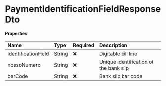# PaymentIdentificationFieldResponseDto

**Properties**

| Name                | Type   | Required | Description                            |
| :------------------ | :----- | :------- | :------------------------------------- |
| identificationField | String | ❌       | Digitable bill line                    |
| nossoNumero         | String | ❌       | Unique identification of the bank slip |
| barCode             | String | ❌       | Bank slip bar code                     |

<!-- This file was generated by liblab | https://liblab.com/ -->

